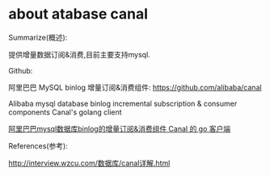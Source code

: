 # about atabase canal

Summarize(概述):

提供增量数据订阅&消费,目前主要支持mysql.

Github:

阿里巴巴 MySQL binlog 增量订阅&消费组件: https://github.com/alibaba/canal

Alibaba mysql database binlog incremental subscription & consumer components Canal's golang client

[阿里巴巴mysql数据库binlog的增量订阅&消费组件 Canal 的 go 客户端 ](https://github.com/withlin/canal-go)

References(参考):

http://interview.wzcu.com/数据库/canal详解.html